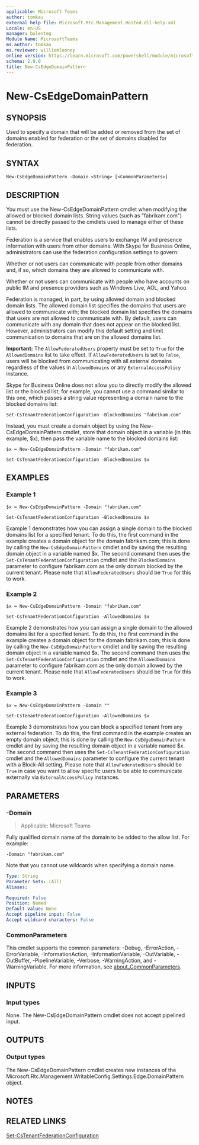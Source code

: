 ```yaml
---
applicable: Microsoft Teams
author: tomkau
external help file: Microsoft.Rtc.Management.Hosted.dll-help.xml
Locale: en-US
manager: bulenteg
Module Name: MicrosoftTeams
ms.author: tomkau
ms.reviewer: williamlooney
online version: https://learn.microsoft.com/powershell/module/microsoftteams/new-csedgedomainpattern
schema: 2.0.0
title: New-CsEdgeDomainPattern
---
```


# New-CsEdgeDomainPattern

## SYNOPSIS
Used to specify a domain that will be added or removed from the set of domains enabled for federation or the set of domains disabled for federation.

## SYNTAX

```
New-CsEdgeDomainPattern -Domain <String> [<CommonParameters>]
```

## DESCRIPTION
You must use the New-CsEdgeDomainPattern cmdlet when modifying the allowed or blocked domain lists.
String values (such as "fabrikam.com") cannot be directly passed to the cmdlets used to manage either of these lists.

Federation is a service that enables users to exchange IM and presence information with users from other domains.
With Skype for Business Online, administrators can use the federation configuration settings to govern:

Whether or not users can communicate with people from other domains and, if so, which domains they are allowed to communicate with.

Whether or not users can communicate with people who have accounts on public IM and presence providers such as Windows Live, AOL, and Yahoo.

Federation is managed, in part, by using allowed domain and blocked domain lists.
The allowed domain list specifies the domains that users are allowed to communicate with; the blocked domain list specifies the domains that users are not allowed to communicate with.
By default, users can communicate with any domain that does not appear on the blocked list.
However, administrators can modify this default setting and limit communication to domains that are on the allowed domains list. 

**Important:** The `AllowFederatedUsers` property must be set to `True` for the `AllowedDomains` list to take effect. If `AllowFederatedUsers` is set to `False`, users will be blocked from communicating with all external domains regardless of the values in `AllowedDomains` or any `ExternalAccessPolicy` instance.

Skype for Business Online does not allow you to directly modify the allowed list or the blocked list; for example, you cannot use a command similar to this one, which passes a string value representing a domain name to the blocked domains list:

`Set-CsTenantFederationConfiguration -BlockedDomains "fabrikam.com"`

Instead, you must create a domain object by using the New-CsEdgeDomainPattern cmdlet, store that domain object in a variable (in this example, $x), then pass the variable name to the blocked domains list:

`$x = New-CsEdgeDomainPattern -Domain "fabrikam.com"`

`Set-CsTenantFederationConfiguration -BlockedDomains $x`

## EXAMPLES

### Example 1
```
$x = New-CsEdgeDomainPattern -Domain "fabrikam.com"

Set-CsTenantFederationConfiguration -BlockedDomains $x
```

Example 1 demonstrates how you can assign a single domain to the blocked domains list for a specified tenant.
To do this, the first command in the example creates a domain object for the domain fabrikam.com; this is done by calling the `New-CsEdgeDomainPattern` cmdlet and by saving the resulting domain object in a variable named $x.
The second command then uses the `Set-CsTenantFederationConfiguration` cmdlet and the `BlockedDomains` parameter to configure fabrikam.com as the only domain blocked by the current tenant. Please note that `AllowFederatedUsers` should be `True` for this to work.

### Example 2
```
$x = New-CsEdgeDomainPattern -Domain "fabrikam.com"

Set-CsTenantFederationConfiguration -AllowedDomains $x
```

Example 2 demonstrates how you can assign a single domain to the allowed domains list for a specified tenant.
To do this, the first command in the example creates a domain object for the domain fabrikam.com; this is done by calling the `New-CsEdgeDomainPattern` cmdlet and by saving the resulting domain object in a variable named $x.
The second command then uses the `Set-CsTenantFederationConfiguration` cmdlet and the `AllowedDomains` parameter to configure fabrikam.com as the only domain allowed by the current tenant. Please note that `AllowFederatedUsers` should be `True` for this to work.

### Example 3
```
$x = New-CsEdgeDomainPattern -Domain ""

Set-CsTenantFederationConfiguration -AllowedDomains $x
```

Example 3 demonstrates how you can block a specified tenant from any external federation.
To do this, the first command in the example creates an empty domain object; this is done by calling the `New-CsEdgeDomainPattern` cmdlet and by saving the resulting domain object in a variable named $x.
The second command then uses the `Set-CsTenantFederationConfiguration` cmdlet and the `AllowedDomains` parameter to configure the current tenant with a Block-All setting. Please note that `AllowFederatedUsers` should be `True` in case you want to allow specific users to be able to communicate externally via `ExternalAccessPolicy` instances.

## PARAMETERS

### -Domain

> Applicable: Microsoft Teams

Fully qualified domain name of the domain to be added to the allow list.
For example:

`-Domain "fabrikam.com"`

Note that you cannot use wildcards when specifying a domain name.

```yaml
Type: String
Parameter Sets: (All)
Aliases:

Required: False
Position: Named
Default value: None
Accept pipeline input: False
Accept wildcard characters: False
```

### CommonParameters
This cmdlet supports the common parameters: -Debug, -ErrorAction, -ErrorVariable, -InformationAction, -InformationVariable, -OutVariable, -OutBuffer, -PipelineVariable, -Verbose, -WarningAction, and -WarningVariable. For more information, see [about_CommonParameters](https://go.microsoft.com/fwlink/?LinkID=113216).

## INPUTS

### Input types
None.
The New-CsEdgeDomainPattern cmdlet does not accept pipelined input.

## OUTPUTS

### Output types
The New-CsEdgeDomainPattern cmdlet creates new instances of the Microsoft.Rtc.Management.WritableConfig.Settings.Edge.DomainPattern object.

## NOTES

## RELATED LINKS

[Set-CsTenantFederationConfiguration](https://learn.microsoft.com/powershell/module/microsoftteams/set-cstenantfederationconfiguration)
